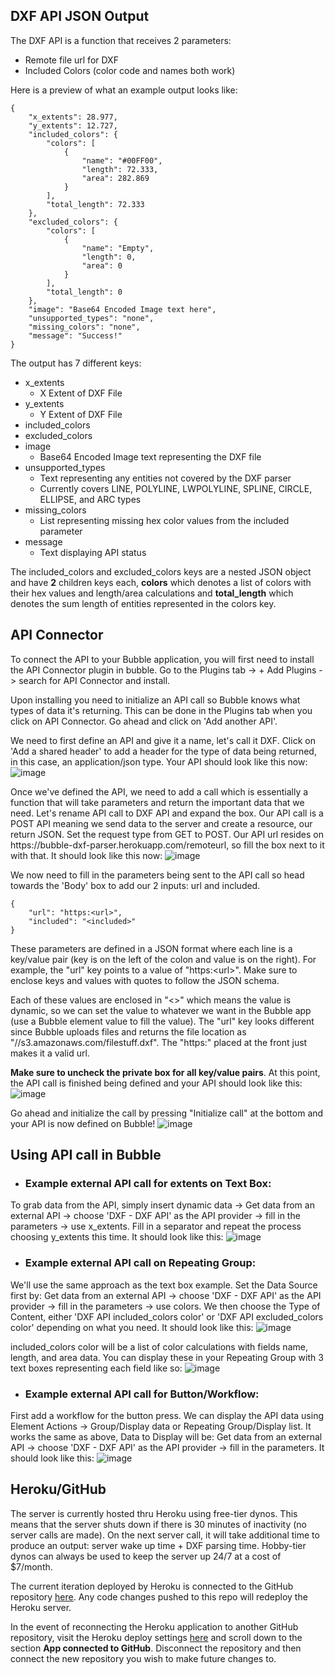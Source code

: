 ## DXF API JSON Output

The DXF API is a function that receives 2 parameters:
* Remote file url for DXF
* Included Colors (color code and names both work)

Here is a preview of what an example output looks like:

```
{
    "x_extents": 28.977,
    "y_extents": 12.727,
    "included_colors": {
        "colors": [
            {
                "name": "#00FF00",
                "length": 72.333,
                "area": 282.869
            }
        ],
        "total_length": 72.333
    },
    "excluded_colors": {
        "colors": [
            {
                "name": "Empty",
                "length": 0,
                "area": 0
            }
        ],
        "total_length": 0
    },
    "image": "Base64 Encoded Image text here",
    "unsupported_types": "none",
    "missing_colors": "none",
    "message": "Success!"
}
```
The output has 7 different keys:
* x_extents
    * X Extent of DXF File
* y_extents
    * Y Extent of DXF File
* included_colors
* excluded_colors
* image
    * Base64 Encoded Image text representing the DXF file
* unsupported_types
    * Text representing any entities not covered by the DXF parser
    * Currently covers LINE, POLYLINE, LWPOLYLINE, SPLINE, CIRCLE, ELLIPSE, and ARC types
* missing_colors
    * List representing missing hex color values from the included parameter
* message
    * Text displaying API status

The included_colors and excluded_colors keys are a nested JSON object and have **2** children keys each, **colors** which denotes a list of colors with their hex values and length/area calculations and **total_length** which denotes the sum length of entities represented in the colors key.

## API Connector

To connect the API to your Bubble application, you will first need to install the API Connector plugin in bubble. Go to the Plugins tab -> + Add Plugins -> search for API Connector and install.

Upon installing you need to initialize an API call so Bubble knows what types of data it's returning. This can be done in the Plugins tab when you click on API Connector. Go ahead and click on 'Add another API'.

We need to first define an API and give it a name, let's call it DXF. Click on 'Add a shared header' to add a header for the type of data being returned, in this case, an application/json type. Your API should look like this now:
![image](./readmeimages/init-api.png)

Once we've defined the API, we need to add a call which is essentially a function that will take parameters and return the important data that we need. Let's rename API call to DXF API and expand the box. Our API call is a POST API meaning we send data to the server and create a resource, our return JSON. Set the request type from GET to POST. Our API url resides on https:<span></span>//bubble-dxf-parser.herokuapp.com/remoteurl, so fill the box next to it with that. It should look like this now:
![image](./readmeimages/api-url.png)

We now need to fill in the parameters being sent to the API call so head towards the 'Body' box to add our 2 inputs: url and included.
```
{
    "url": "https:<url>",
    "included": "<included>"
}
```
These parameters are defined in a JSON format where each line is a key/value pair (key is on the left of the colon and value is on the right). For example, the "url" key points to a value of "https:\<url\>". Make sure to enclose keys and values with quotes to follow the JSON schema.  

Each of these values are enclosed in "<>" which means the value is dynamic, so we can set the value to whatever we want in the Bubble app (use a Bubble element value to fill the value). The "url" key looks different since Bubble uploads files and returns the file location as "//s3.amazonaws.com/filestuff.dxf". The "https:" placed at the front just makes it a valid url.

**Make sure to uncheck the private box for all key/value pairs**. At this point, the API call is finished being defined and your API should look like this:
![image](./readmeimages/api-body.png)

Go ahead and initialize the call by pressing "Initialize call" at the bottom and your API is now defined on Bubble!
![image](./readmeimages/api-return-data.png)

## Using API call in Bubble
* ### Example external API call for extents on Text Box:
To grab data from the API, simply insert dynamic data -> Get data from an external API -> choose 'DXF - DXF API' as the API provider -> fill in the parameters -> use x_extents. Fill in a separator and repeat the process choosing y_extents this time. It should look like this:
![image](./readmeimages/api-text-example.png)

* ### Example external API call on Repeating Group:
We'll use the same approach as the text box example. Set the Data Source first by: Get data from an external API -> choose 'DXF - DXF API' as the API provider -> fill in the parameters -> use colors. We then choose the Type of Content, either 'DXF API included_colors color' or 'DXF API excluded_colors color' depending on what you need. It should look like this:
![image](./readmeimages/api-rg-example.png)

included_colors color will be a list of color calculations with fields name, length, and area data. You can display these in your Repeating Group with 3 text boxes representing each field like so:
![image](./readmeimages/api-rg-cell-example.png)

* ### Example external API call for Button/Workflow:
First add a workflow for the button press. We can display the API data using Element Actions -> Group/Display data or Repeating Group/Display list. It works the same as above, Data to Display will be: Get data from an external API -> choose 'DXF - DXF API' as the API provider -> fill in the parameters. It should look like this:
![image](./readmeimages/api-workflow-example.png)

## Heroku/GitHub
The server is currently hosted thru Heroku using free-tier dynos. This means that the server shuts down if there is 30 minutes of inactivity (no server calls are made). On the next server call, it will take additional time to produce an output: server wake up time + DXF parsing time. Hobby-tier dynos can always be used to keep the server up 24/7 at a cost of $7/month.

The current iteration deployed by Heroku is connected to the GitHub repository [here](https://github.com/howardwang0620/bubble-dxf-parser). Any code changes pushed to this repo will redeploy the Heroku server.

In the event of reconnecting the Heroku application to another GitHub repository, visit the Heroku deploy settings [here](https://dashboard.heroku.com/apps/bubble-dxf-parser/deploy/github) and scroll down to the section **App connected to GitHub**. Disconnect the repository and then connect the new repository you wish to make future changes to.
